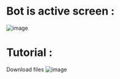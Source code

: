 # Bot is active screen : 
![image](https://user-images.githubusercontent.com/104264328/164987521-f047b255-8655-40ab-8af6-be1a5fab055a.png)

# Tutorial : 
Download files
![image](https://cdn.discordapp.com/attachments/966440093277634590/967887201864146994/lol.png)
